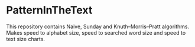 # PatternInTheText
This repository contains Naive, Sunday and Knuth–Morris–Pratt algorithms.
Makes speed to alphabet size, speed to searched word size and speed to text size charts.
